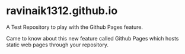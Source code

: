 # ravinaik1312.github.io
A Test Repository to play with the Github Pages feature. 

Came to know about this new feature called Github Pages which hosts static web pages through your repository. 

